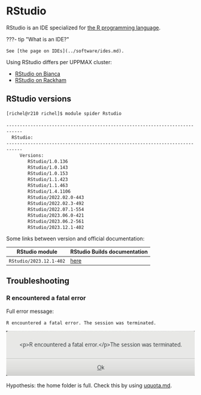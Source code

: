 # RStudio

RStudio is an IDE specialized for [the R programming language](r.md).

???- tip "What is an IDE?"

    See [the page on IDEs](../software/ides.md).

Using RStudio differs per UPPMAX cluster:

- [RStudio on Bianca](../software/rstudio_on_bianca.md)
- [RStudio on Rackham](../software/rstudio_on_rackham.md)



## RStudio versions


```
[richel@r210 richel]$ module spider Rstudio

----------------------------------------------------------------------------
  RStudio:
----------------------------------------------------------------------------
     Versions:
        RStudio/1.0.136
        RStudio/1.0.143
        RStudio/1.0.153
        RStudio/1.1.423
        RStudio/1.1.463
        RStudio/1.4.1106
        RStudio/2022.02.0-443
        RStudio/2022.02.3-492
        RStudio/2022.07.1-554
        RStudio/2023.06.0-421
        RStudio/2023.06.2-561
        RStudio/2023.12.1-402
```

Some links between version and official documentation:

RStudio module         |RStudio Builds documentation
-----------------------|-----------------------
`RStudio/2023.12.1-402`|[here](https://dailies.rstudio.com/version/2023.12.1+402.pro1/)


## Troubleshooting

### R encountered a fatal error

Full error message:

```text
R encountered a fatal error. The session was terminated.
```

![R encountered a fatal error. The session was terminated](./img/rstudio_error_r_encountered_a_fatal_error.png)

Hypothesis: the home folder is full.
Check this by using [uquota.md](uquota.md).

